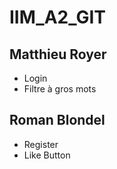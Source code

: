 # IIM_A2_GIT

Matthieu Royer
------
* Login
* Filtre à gros mots



Roman Blondel
------
* Register
* Like Button





